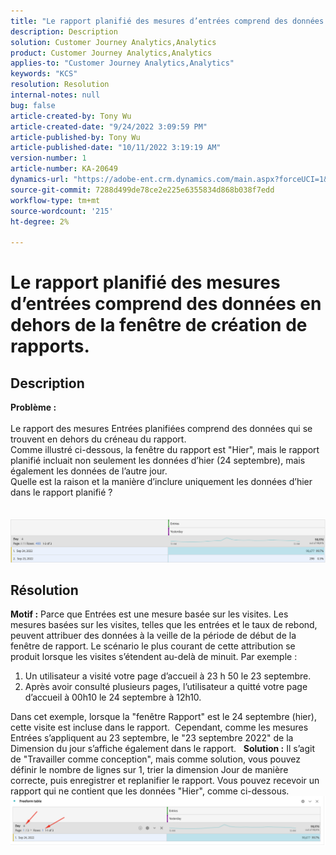 ```yaml
---
title: "Le rapport planifié des mesures d’entrées comprend des données en dehors de la fenêtre de création de rapports"
description: Description
solution: Customer Journey Analytics,Analytics
product: Customer Journey Analytics,Analytics
applies-to: "Customer Journey Analytics,Analytics"
keywords: "KCS"
resolution: Resolution
internal-notes: null
bug: false
article-created-by: Tony Wu
article-created-date: "9/24/2022 3:09:59 PM"
article-published-by: Tony Wu
article-published-date: "10/11/2022 3:19:19 AM"
version-number: 1
article-number: KA-20649
dynamics-url: "https://adobe-ent.crm.dynamics.com/main.aspx?forceUCI=1&pagetype=entityrecord&etn=knowledgearticle&id=0d31ceec-1a3c-ed11-9db1-0022480869de"
source-git-commit: 7288d499de78ce2e225e6355834d868b038f7edd
workflow-type: tm+mt
source-wordcount: '215'
ht-degree: 2%

---
```


# Le rapport planifié des mesures d’entrées comprend des données en dehors de la fenêtre de création de rapports.

## Description

<b>Problème :
<br> </b>
<br>Le rapport des mesures Entrées planifiées comprend des données qui se trouvent en dehors du créneau du rapport.
<br>Comme illustré ci-dessous, la fenêtre du rapport est &quot;Hier&quot;, mais le rapport planifié incluait non seulement les données d’hier (24 septembre), mais également les données de l’autre jour.
<br>Quelle est la raison et la manière d’inclure uniquement les données d’hier dans le rapport planifié ?
<br> 
<br> 
<br>![](assets/___22f102a4-1b3c-ed11-9db1-0022480869de___.png)

## Résolution


<b>Motif :</b>
Parce que Entrées est une mesure basée sur les visites.
Les mesures basées sur les visites, telles que les entrées et le taux de rebond, peuvent attribuer des données à la veille de la période de début de la fenêtre de rapport. Le scénario le plus courant de cette attribution se produit lorsque les visites s’étendent au-delà de minuit. Par exemple :

1. Un utilisateur a visité votre page d’accueil à 23 h 50 le 23 septembre.
2. Après avoir consulté plusieurs pages, l’utilisateur a quitté votre page d’accueil à 00h10 le 24 septembre à 12h10.


Dans cet exemple, lorsque la &quot;fenêtre Rapport&quot; est le 24 septembre (hier), cette visite est incluse dans le rapport. 
Cependant, comme les mesures Entrées s’appliquent au 23 septembre, le &quot;23 septembre 2022&quot; de la Dimension du jour s’affiche également dans le rapport.
 
<b>Solution :</b>
Il s’agit de &quot;Travailler comme conception&quot;, mais comme solution, vous pouvez définir le nombre de lignes sur 1, trier la dimension Jour de manière correcte, puis enregistrer et replanifier le rapport. Vous pouvez recevoir un rapport qui ne contient que les données &quot;Hier&quot;, comme ci-dessous.
 
![](assets/0905936a-1b3c-ed11-9db1-0022480869de.png)
